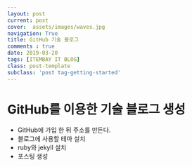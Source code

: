 ```yaml
---
layout: post
current: post
cover:  assets/images/waves.jpg
navigation: True
title: GitHub 기술 블로그
comments : true
date: 2019-03-20
tags: [ITEMBAY IT BLOG]
class: post-template
subclass: 'post tag-getting-started'
---
```


<h1>GitHub를 이용한 기술 블로그 생성</h1>

<ul>
<li>GitHub에 가입 한 뒤 주소를 만든다.</li>
<li>블로그에 사용할 테마 설치 </li>
<li>ruby와 jekyll 설치 </li>
<li>포스팅 생성 </li>
</ul>
